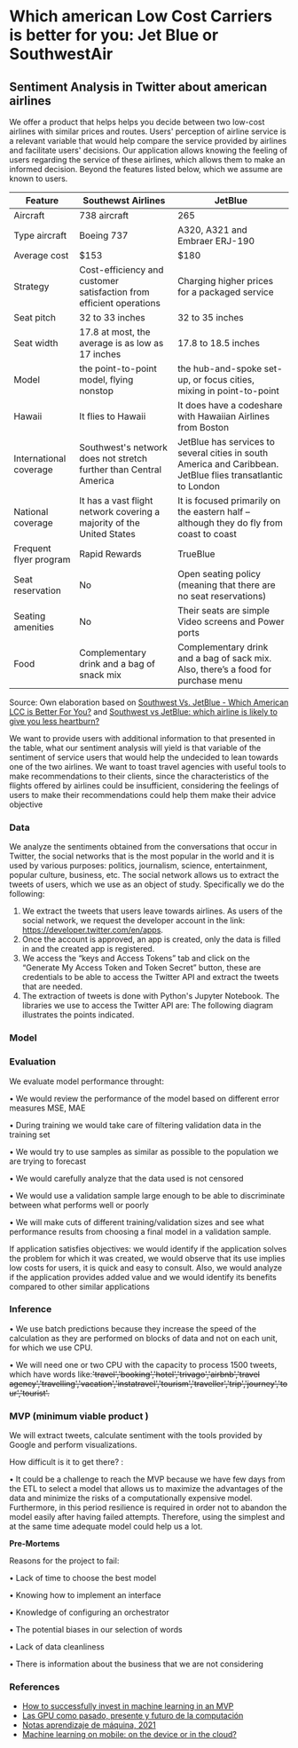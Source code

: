 # Which american Low Cost Carriers is better for you: Jet Blue or SouthwestAir
## Sentiment Analysis in Twitter about american airlines

 We offer a product that helps helps you decide between two low-cost airlines with similar prices and routes. Users' perception of airline service is a relevant  variable that would help compare the service provided by airlines and facilitate users' decisions. 
Our application allows knowing the feeling of users regarding the service of these airlines, which allows them to make an informed decision. Beyond the features listed below, which we assume are known to users.

| Feature | Southewst Airlines | JetBlue |
| --------------------------------------------- | --------------------------------------------------------- | ----------------------------------------------------- |
| Aircraft |738 aircraft | 265  | 
| Type aircraft | Boeing 737 | A320, A321 and Embraer ERJ-190 |
|Average cost|$153|$180|
|Strategy|Cost-efficiency and customer satisfaction from efficient operations|Charging higher prices for a packaged service|
|Seat pitch|32 to 33 inches|	32 to 35 inches|
|Seat width|17.8 at most, the average is as low as 17 inches|17.8 to 18.5 inches|
|Model| the point-to-point model, flying nonstop |the hub-and-spoke set-up, or  focus cities, mixing in point-to-point |
|Hawaii|It flies to Hawaii|It does have a codeshare with Hawaiian Airlines from Boston|
|International coverage|Southwest's network does not stretch further than Central America|JetBlue has services to several cities in south America and Caribbean. JetBlue flies transatlantic to London|
|National coverage|It has a vast flight network covering a majority of the United States|It is focused primarily on the eastern half – although they do fly from coast to coast |
|Frequent flyer program|Rapid Rewards| TrueBlue |
|Seat reservation|No|Open seating policy (meaning that there are no seat reservations)|You can pay more for a better seat|
|Seating amenities|No|Their seats are simple	Video screens and Power ports|
|Food|Complementary drink and a bag of snack mix|Complementary drink and a bag of sack mix.  Also, there’s a food for purchase menu| 

Source: Own elaboration based on  [Southwest Vs. JetBlue - Which American LCC is Better For You?](https://simpleflying.com/southwest-vs-jet-blue/) and  [Southwest vs JetBlue: which airline is likely to give you less heartburn?](https://www.sanspotter.com/southwest-vs-jetblue/)

We want to provide users with additional information to that presented in the table, what our sentiment analysis will yield is that variable of the sentiment of service users that would help the undecided to lean towards one of the two airlines.
We want to toast travel agencies with useful tools to make recommendations to their clients, since the characteristics of the flights offered by airlines could be insufficient, considering the feelings of users to make their recommendations could help them make their advice objective

### **Data**
 We analyze the sentiments obtained from the conversations that occur in Twitter, the social networks that is the most popular in the world and it is used by various purposes: politics, journalism, science, entertainment, popular culture, business, etc.
The social network allows us to extract the tweets of users, which we use as an object of study. Specifically we do the following:

1. We extract the tweets that users leave towards airlines. As users of the social network, we request the developer account in the link: https://developer.twitter.com/en/apps.
2. Once the account is approved, an app is created, only the data is filled in and the created app is registered.
3. We access the “keys and Access Tokens” tab and click on the “Generate My Access Token and Token Secret” button, these are credentials to be able to access the Twitter API and extract the tweets that are needed.
4. The extraction of tweets is done with Python's Jupyter Notebook. The libraries we use to access the Twitter API are:
The following diagram illustrates the points indicated.

### **Model**


### **Evaluation**
We evaluate model performance throught:

•	We would review the performance of the model based on different error measures MSE, MAE

•	During training we would take care of filtering validation data in the training set

•	We would try to use samples as similar as possible to the population we are trying to forecast

•	We would carefully analyze that the data used is not censored

•	We would use a validation sample large enough to be able to discriminate between what performs well or poorly

•	We will make cuts of different training/validation sizes and see what performance results from choosing a final model in a validation sample.

If application satisfies objectives: we would identify if the application solves the problem for which it was created, we would observe that its use implies low costs for users, it is quick and easy to consult. Also, we would analyze if the application provides added value and we would identify its benefits compared to other similar applications

### **Inference**

•	We use batch predictions because they increase the speed of the calculation as they are performed on blocks of data and not on each unit, for which we use CPU. 

•	We will need one or two CPU with the capacity to process 1500 tweets, which have words like:~~'travel','booking','hotel','trivago','airbnb','travel agency','travelling','vacation','instatravel','tourism','traveller','trip','journey','tour','tourist'.~~

### **MVP (minimum viable product )**

We will extract tweets, calculate sentiment with the tools provided by Google and perform visualizations. 

How difficult is it to get there? :

• It could be a challenge to reach the MVP because we have few days from the ETL to select a model that allows us to maximize the advantages of the data and minimize the risks of a computationally expensive model. Furthermore, in this period resilience is required in order not to abandon the model easily after having failed attempts. Therefore, using the simplest and at the same time adequate model could help us a lot.

**Pre-Mortems**

Reasons for the project to fail:

• Lack of time to choose the best model

• Knowing how to implement an interface

• Knowledge of configuring an orchestrator

• The potential biases in our selection of words

• Lack of data cleanliness

• There is information about the business that we are not considering





### References

*  [How to successfully invest in machine learning in an MVP](https://sennalabs.com/th/blogs/how-to-successfully-invest-in-machine-learning-in-an-mvp)
*  [Las GPU como pasado, presente y futuro de la computación](https://www.xataka.com/componentes/las-gpu-como-pasado-presente-y-futuro-de-la-computacion)
*  [Notas aprendizaje de máquina, 2021](https://github.com/felipegonzalez/aprendizaje-maquina-mcd-2021)
*  [Machine learning on mobile: on the device or in the cloud?](https://machinethink.net/blog/machine-learning-device-or-cloud/)
